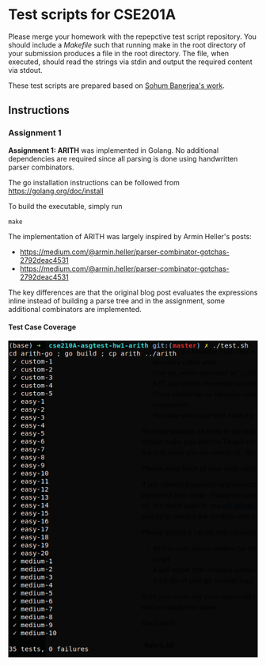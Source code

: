 # Test scripts for CSE201A

Please merge your homework with the repepctive test script repository. You should include a *Makefile* 
such that running make in the root directory of your submission produces a file in the root directory.
The file, when executed, should read the strings via stdin and output the required content via stdout.

These test scripts are prepared based on [Sohum Banerjea's work](https://github.com/SohumB/cse210A-asgtest/tree/master).

## Instructions

### Assignment 1

**Assignment 1: ARITH** was implemented in Golang. No additional dependencies are required since all parsing is done using handwritten parser combinators.

The go installation instructions can be followed from https://golang.org/doc/install

To build the executable, simply run
```
make
```

The implementation of ARITH was largely inspired by Armin Heller's posts:
* https://medium.com/@armin.heller/parser-combinator-gotchas-2792deac4531
* https://medium.com/@armin.heller/parser-combinator-gotchas-2792deac4531

The key differences are that the original blog post evaluates the expressions inline instead of building a parse tree and in the assignment, some additional combinators are implemented.

#### Test Case Coverage
![Test cases](arith-tests.png)
